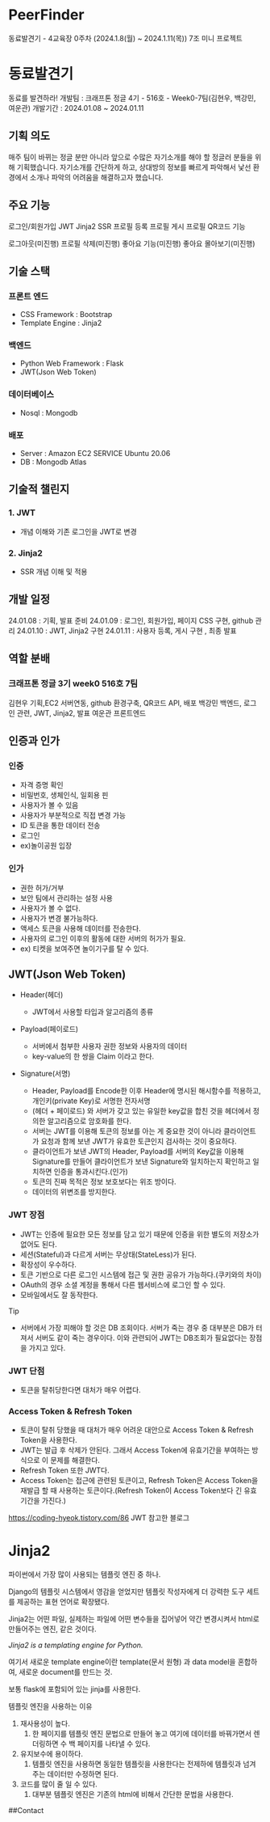 # PeerFinder
동료발견기 - 4교육장 0주차 (2024.1.8(월) ~ 2024.1.11(목)) 7조 미니 프로젝트

# 동료발견기
동료를 발견하라!
개발팀 : 크래프톤 정글 4기 - 516호 - Week0-7팀(김현우, 백강민, 여운관)
개발기간 : 2024.01.08 ~ 2024.01.11

## 기획 의도
매주 팀이 바뀌는 정글 분만 아니라 앞으로 수많은 자기소개를 해야 할 정글러 분들을 위해 기획했습니다.
자기소개를 간단하게 하고, 상대방의 정보를 빠르게 파악해서 낯선 환경에서 소개나 파악의 어려움을 해결하고자 했습니다.

## 주요 기능
로그인/회원가입
JWT
Jinja2 SSR 
프로필 등록
프로필 게시
프로필 QR코드 기능

로그아웃(미진행)
프로필 삭제(미진행)
좋아요 기능(미진행)
좋아요 몰아보기(미진행)


## 기술 스택
### 프론트 엔드
- CSS Framework : Bootstrap
- Template Engine : Jinja2

### 백엔드
- Python Web Framework : Flask
- JWT(Json Web Token)

### 데이터베이스
- Nosql : Mongodb

### 배포
- Server : Amazon EC2 SERVICE Ubuntu 20.06
- DB : Mongodb Atlas

## 기술적 챌린지
### 1. JWT
- 개념 이해와 기존 로그인을 JWT로 변경
### 2. Jinja2
- SSR 개념 이해 및 적용

## 개발 일정
24.01.08 : 기획, 발표 준비
24.01.09 : 로그인, 회원가입, 페이지 CSS 구현, github 관리
24.01.10 : JWT, Jinja2 구현 
24.01.11 : 사용자 등록, 게시 구현 , 최종 발표

## 역할 분배
### 크래프톤 정글 3기 week0 516호 7팀

김현우 기획,EC2 서버연동, github 환경구축, QR코드 API, 배포
백강민 백엔드, 로그인 관련, JWT, Jinja2, 발표
여운관 프론트엔드

## 인증과 인가

### 인증

- 자격 증명 확인
- 비밀번호, 생체인식, 일회용 핀
- 사용자가 볼 수 있음
- 사용자가 부분적으로 직접 변경 가능
- ID 토큰을 통한 데이터 전송
- 로그인
- ex)놀이공원 입장

### 인가

- 권한 허가/거부
- 보안 팀에서 관리하는 설정 사용
- 사용자가 볼 수 없다.
- 사용자가 변경 불가능하다.
- 액세스 토큰을 사용해 데이터를 전송한다.
- 사용자의 로그인 이후의 활동에 대한 서버의 허가가 필요.
- ex) 티켓을 보여주면 놀이기구를 탈 수 있다.

## JWT(Json Web Token)

- Header(헤더)
    - JWT에서 사용할 타입과 알고리즘의 종류

- Payload(페이로드)
    - 서버에서 첨부한 사용자 권한 정보와 사용자의 데이터
    - key-value의 한 쌍을 Claim 이라고 한다.

- Signature(서명)
    - Header, Payload를 Encode한 이후 Header에 명시된 해시함수를 적용하고, 개인키(private Key)로 서명한 전자서명
    - (헤더 + 페이로드) 와 서버가 갖고 있는 유일한 key값을 합친 것을 헤더에서 정의한 알고리즘으로 암호화를 한다.
    - 서버는 JWT를 이용해 토큰의 정보를 아는 게 중요한 것이 아니라 클라이언트가 요청과 함께 보낸 JWT가 유효한 토큰인지 검사하는 것이 중요하다.
    - 클라이언트가 보낸 JWT의 Header, Payload를 서버의 Key값을 이용해 Signature를 만들어 클라이언트가 보낸 Signature와 일치하는지 확인하고 일치하면 인증을 통과시킨다.(인가)
    - 토큰의 진짜 목적은 정보 보호보다는 위조 방이다.
    - 데이터의 위변조를 방지한다.
 ### JWT 장점

- JWT는 인증에 필요한 모든 정보를 담고 있기 때문에 인증을 위한 별도의 저장소가 없어도 된다.
- 세션(Stateful)과 다르게 서버는 무상태(StateLess)가 된다.
- 확장성이 우수하다.
- 토큰 기반으로 다른 로그인 시스템에 접근 및 권한 공유가 가능하다.(쿠키와의 차이)
- OAuth의 경우 소셜 계정을 통해서 다른 웹서비스에 로그인 할 수 있다.
- 모바일에서도 잘 동작한다.

Tip

- 서버에서 가장 피해야 할 것은 DB 조회이다. 서버가 죽는 경우 중 대부분은 DB가 터져서 서버도 같이 죽는 경우이다. 이와 관련되어 JWT는 DB조회가 필요없다는 장점을 가지고 있다.

### JWT 단점

- 토큰을 탈취당한다면 대처가 매우 어렵다.

### Access Token & Refresh Token

- 토큰이 탈취 당했을 때 대처가 매우 어려운 대안으로 Access Token & Refresh Token을 사용한다.
- JWT는 발급 후 삭제가 안된다. 그래서 Access Token에 유효기간을 부여하는 방식으로 이 문제를 해결한다.
- Refresh Token 또한 JWT다.
- Access Token는 접근에 관련된 토큰이고, Refresh Token은 Access Token을 재발급 할 때 사용하는 토큰이다.(Refresh Token이 Access Token보다 긴 유효기간을 가진다.)

 https://coding-hyeok.tistory.com/86  JWT 참고한 블로그


# Jinja2

파이썬에서 가장 많이 사용되는 템플릿 엔진 중 하나.

Django의 템플릿 시스템에서 영감을 얻었지만 템플릿 작성자에게 더 강력한 도구 세트를 제공하는 표현 언어로 확장됐다.

Jinja2는 어떤 파일, 실제하는 파일에 어떤 변수들을 집어넣어 약간 변경시켜서 html로 만들어주는 엔진, 같은 것이다.

*Jinja2 is a templating engine for Python.*

여기서 새로운 template engine이란 template(문서 원형) 과 data model을 혼합하여, 새로운 document를 만드는 것.

보통 flask에 포함되어 있는 jinja를 사용한다.

템플릿 엔진을 사용하는 이유

1. 재사용성이 높다.
    1. 한 페이지를 템플릿 엔진 문법으로 만들어 놓고 여기에 데이터를 바꿔가면서 렌더링하면 수 백 페이지를 나타낼 수 있다.
2. 유지보수에 용이하다.
    1. 템플릿 엔진을 사용하면 동일한 템플릿을 사용한다는 전제하에 템플릿과 넘겨주는 데이터만 수정하면 된다.
3. 코드를 많이 줄 일 수 있다.
    1. 대부분 템플릿 엔진은 기존의 html에 비해서 간단한 문법을 사용한다.

##Contact
